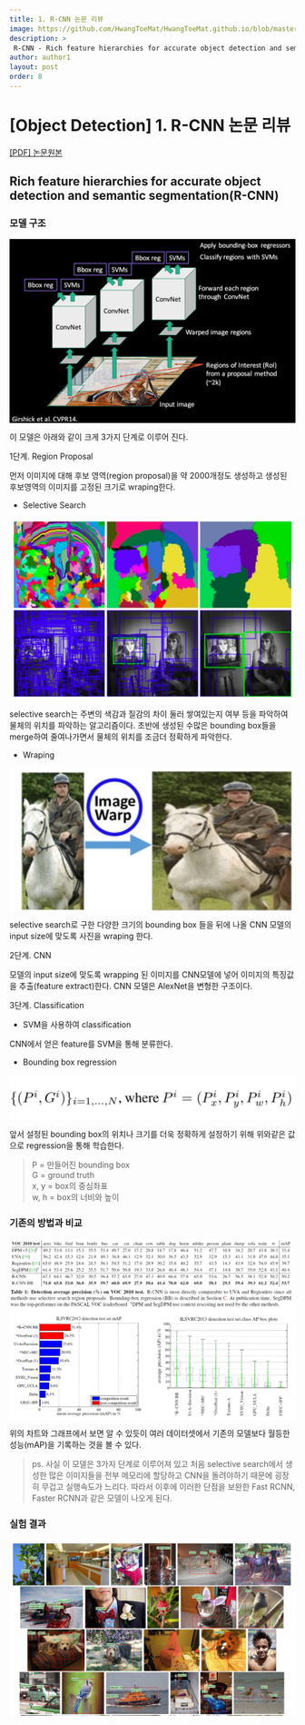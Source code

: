 ```yaml
---
title: 1. R-CNN 논문 리뷰
image: https://github.com/HwangToeMat/HwangToeMat.github.io/blob/master/Paper-Review/image/RCNN/img0.jpg?raw=true
description: >
 R-CNN - Rich feature hierarchies for accurate object detection and semantic segmentation을 읽고 논문 주요내용을 정리해본다.
author: author1
layout: post
order: 8
---
```

# [Object Detection] 1. R-CNN 논문 리뷰

<a href="https://arxiv.org/abs/1311.2524">[PDF] 논문원본</a>

## Rich feature hierarchies for accurate object detection and semantic segmentation(R-CNN)

### 모델 구조

<img src="https://github.com/HwangToeMat/HwangToeMat.github.io/blob/master/Paper-Review/image/RCNN/img1.png?raw=true" style="max-width:100%;margin-left: auto; margin-right: auto; display: block;">

이 모델은 아래와 같이 크게 3가지 단계로 이루어 진다.

1단계. Region Proposal

먼저 이미지에 대해 후보 영역(region proposal)을 약 2000개정도 생성하고 생성된 후보영역의 이미지를 고정된 크기로 wraping한다.

* Selective Search

<img src="https://github.com/HwangToeMat/HwangToeMat.github.io/blob/master/Paper-Review/image/RCNN/img2.jpg?raw=true" style="max-width:100%;margin-left: auto; margin-right: auto; display: block;">

selective search는 주변의 색감과 질감의 차이 둘러 쌓여있는지 여부 등을 파악하여 물체의 위치를 파악하는 알고리즘이다. 초반에 생성된 수많은 bounding box들을 merge하여 줄여나가면서 물체의 위치를 조금더 정확하게 파악한다.

* Wraping

<img src="https://github.com/HwangToeMat/HwangToeMat.github.io/blob/master/Paper-Review/image/RCNN/img3.jpg?raw=true" style="max-width:100%;margin-left: auto; margin-right: auto; display: block;">

selective search로 구한 다양한 크기의 bounding box 들을 뒤에 나올 CNN 모델의 input size에 맞도록 사진을 wraping 한다.

2단계. CNN

모델의 input size에 맞도록 wrapping 된 이미지를 CNN모델에 넣어 이미지의 특징값을 추출(feature extract)한다. CNN 모델은 AlexNet을 변형한 구조이다.

3단계. Classification

* SVM을 사용하여 classification

CNN에서 얻은 feature를 SVM을 통해 분류한다.

* Bounding box regression

<img src="https://github.com/HwangToeMat/HwangToeMat.github.io/blob/master/Paper-Review/image/RCNN/img4.jpg?raw=true" style="max-width:100%;margin-left: auto; margin-right: auto; display: block;">

앞서 설정된 bounding box의 위치나 크기를 더욱 정확하게 설정하기 위해 위와같은 값으로 regression을 통해 학습한다.<br>
> P = 만들어진 bounding box<br>
> G = ground truth<br>
> x, y = box의 중심좌표<br>
> w, h = box의 너비와 높이<br>

### 기존의 방법과 비교

<img src="https://github.com/HwangToeMat/HwangToeMat.github.io/blob/master/Paper-Review/image/RCNN/img5.jpg?raw=true" style="max-width:100%;margin-left: auto; margin-right: auto; display: block;">

위의 차트와 그래프에서 보면 알 수 있듯이 여러 데이터셋에서 기존의 모델보다 월등한 성능(mAP)을 기록하는 것을 볼 수 있다.
> ps. 사실 이 모델은 3가지 단계로 이루어져 있고 처음 selective search에서 생성한 많은 이미지들을 전부 메모리에 할당하고 CNN을 돌려야하기 때문에 굉장히 무겁고 실행속도가 느리다. 따라서 이후에 이러한 단점을 보완한 Fast RCNN, Faster RCNN과 같은 모델이 나오게 된다.

### 실험 결과

<img src="https://github.com/HwangToeMat/HwangToeMat.github.io/blob/master/Paper-Review/image/RCNN/img6.jpg?raw=true" style="max-width:100%;margin-left: auto; margin-right: auto; display: block;">
